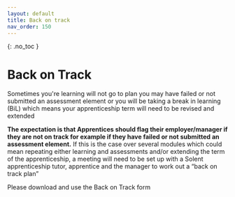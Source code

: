 ```yaml
---
layout: default
title: Back on track
nav_order: 150
---
```


{: .no_toc }

# Back on Track

Sometimes you're learning will not go to plan you may have failed or not submitted an assessment element or you will be taking a break in learning (BiL) which means your apprenticeship term will need to be revised and extended 

**The expectation is that Apprentices should flag their employer/manager if they are not on track for example if they have failed or not submitted an assessment element.** If this is the case over several modules which could mean repeating either learning and assessments and/or extending the term of the apprenticeship, a meeting will need to be set up with a Solent apprenticeship tutor, apprentice and the manager to work out a “back on track plan”

Please download and use the Back on Track form

